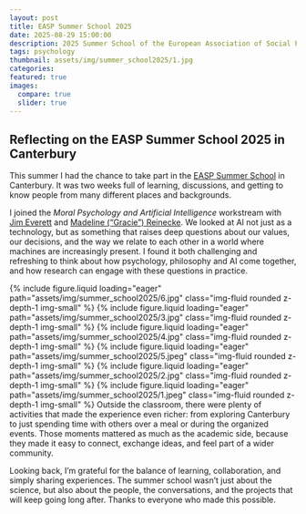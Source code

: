```yaml
---
layout: post
title: EASP Summer School 2025
date: 2025-08-29 15:00:00
description: 2025 Summer School of the European Association of Social Psychology, hosted at the University of Kent
tags: psychology
thumbnail: assets/img/summer_school2025/1.jpg
categories:
featured: true
images:
  compare: true
  slider: true
---
```

## Reflecting on the EASP Summer School 2025 in Canterbury

This summer I had the chance to take part in the <a href='https://blogs.kent.ac.uk/easp2025/thematic-workstreams/'>EASP Summer School</a> in Canterbury. It was two weeks full of learning, discussions, and getting to know people from many different places and backgrounds.  

I joined the *Moral Psychology and Artificial Intelligence* workstream with <a href='https://www.jimaceverett.com'>Jim Everett</a> and <a href='https://www.mgreinecke.com'>Madeline (“Gracie”) Reinecke</a>. We looked at AI not just as a technology, but as something that raises deep questions about our values, our decisions, and the way we relate to each other in a world where machines are increasingly present. I found it both challenging and refreshing to think about how psychology, philosophy and AI come together, and how research can engage with these questions in practice.  

<swiper-container keyboard="true" navigation="true" pagination="true" pagination-clickable="true" pagination-dynamic-bullets="true" rewind="true">
  <swiper-slide>{% include figure.liquid loading="eager" path="assets/img/summer_school2025/6.jpg" class="img-fluid rounded z-depth-1 img-small" %}</swiper-slide>
  <swiper-slide>{% include figure.liquid loading="eager" path="assets/img/summer_school2025/3.jpg" class="img-fluid rounded z-depth-1 img-small" %}</swiper-slide>
  <swiper-slide>{% include figure.liquid loading="eager" path="assets/img/summer_school2025/4.jpg" class="img-fluid rounded z-depth-1 img-small" %}</swiper-slide>
  <swiper-slide>{% include figure.liquid loading="eager" path="assets/img/summer_school2025/5.jpeg" class="img-fluid rounded z-depth-1 img-small" %}</swiper-slide>
 <swiper-slide>{% include figure.liquid loading="eager" path="assets/img/summer_school2025/2.jpg" class="img-fluid rounded z-depth-1 img-small" %}</swiper-slide>
  <swiper-slide>{% include figure.liquid loading="eager" path="assets/img/summer_school2025/1.jpeg" class="img-fluid rounded z-depth-1 img-small" %}</swiper-slide>
</swiper-container>
Outside the classroom, there were plenty of activities that made the experience even richer: from exploring Canterbury to just spending time with others over a meal or during the organized events. Those moments mattered as much as the academic side, because they made it easy to connect, exchange ideas, and feel part of a wider community.  

Looking back, I’m grateful for the balance of learning, collaboration, and simply sharing experiences. The summer school wasn’t just about the science, but also about the people, the conversations, and the projects that will keep going long after. Thanks to everyone who made this possible.  
